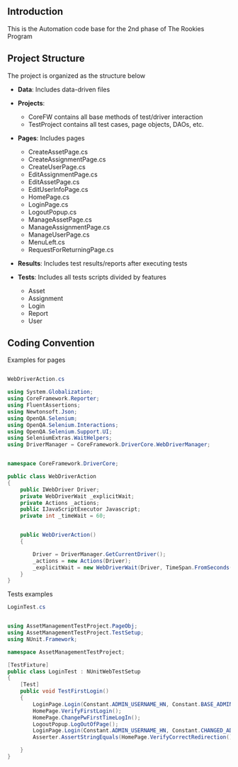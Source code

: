 ## Introduction

This is the Automation code base for the 2nd phase of The Rookies Program

## Project Structure

The project is organized as the structure below

- **Data**: Includes data-driven files
- **Projects**: 
  - CoreFW contains all base methods of test/driver interaction
  - TestProject contains all test cases, page objects, DAOs, etc.
- **Pages**: Includes pages
  - CreateAssetPage.cs
  - CreateAssignmentPage.cs
  - CreateUserPage.cs
  - EditAssignmentPage.cs
  - EditAssetPage.cs
  - EditUserInfoPage.cs
  - HomePage.cs
  - LoginPage.cs
  - LogoutPopup.cs
  - ManageAssetPage.cs
  - ManageAssignmentPage.cs
  - ManageUserPage.cs
  - MenuLeft.cs
  - RequestForReturningPage.cs


- **Results**: Includes test results/reports after executing tests 
- **Tests**: Includes all tests scripts divided by features
  - Asset
  - Assignment
  - Login
  - Report
  - User



## Coding Convention

Examples for pages

```cs

WebDriverAction.cs

using System.Globalization;
using CoreFramework.Reporter;
using FluentAssertions;
using Newtonsoft.Json;
using OpenQA.Selenium;
using OpenQA.Selenium.Interactions;
using OpenQA.Selenium.Support.UI;
using SeleniumExtras.WaitHelpers;
using DriverManager = CoreFramework.DriverCore.WebDriverManager;


namespace CoreFramework.DriverCore;

public class WebDriverAction
{
    public IWebDriver Driver;
    private WebDriverWait _explicitWait;
    private Actions _actions;
    public IJavaScriptExecutor Javascript;
    private int _timeWait = 60;


    public WebDriverAction()
    {

        Driver = DriverManager.GetCurrentDriver();
        _actions = new Actions(Driver);
        _explicitWait = new WebDriverWait(Driver, TimeSpan.FromSeconds(_timeWait));
    }
}
```

Tests examples

```cs
LoginTest.cs


using AssetManagementTestProject.PageObj;
using AssetManagementTestProject.TestSetup;
using NUnit.Framework;

namespace AssetManagementTestProject;

[TestFixture]
public class LoginTest : NUnitWebTestSetup
{
    [Test]
    public void TestFirstLogin()
    {
        LoginPage.Login(Constant.ADMIN_USERNAME_HN, Constant.BASE_ADMIN_PASSWORD);
        HomePage.VerifyFirstLogin();
        HomePage.ChangePwFirstTimeLogIn();
        LogoutPopup.LogOutOfPage();
        LoginPage.Login(Constant.ADMIN_USERNAME_HN, Constant.CHANGED_ADMIN_PASSWORD);
        Asserter.AssertStringEquals(HomePage.VerifyCorrectRedirection(), Constant.BASE_URL);

    }
}
```

